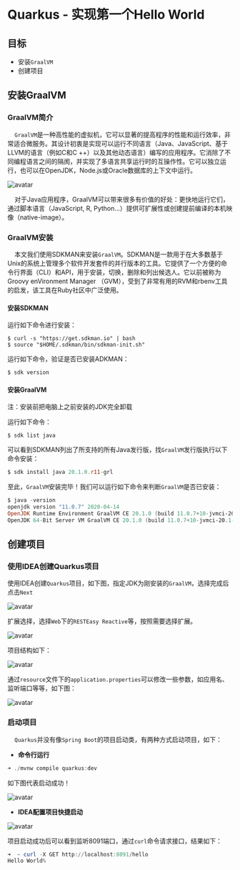 # Quarkus - 实现第一个Hello World <!-- {docsify-ignore-all} -->

## 目标

- 安装`GraalVM`
- 创建项目

## 安装GraalVM

### GraalVM简介

&nbsp; &nbsp; `GraalVM`是一种高性能的虚拟机，它可以显著的提高程序的性能和运行效率，非常适合微服务。其设计初衷是实现可以运行不同语言（Java、JavaScript、基于LLVM的语言（例如C和C ++）以及其他动态语言）编写的应用程序。它消除了不同编程语言之间的隔阂，并实现了多语言共享运行时的互操作性。它可以独立运行，也可以在OpenJDK，Node.js或Oracle数据库的上下文中运行。

![avatar](../../_media/image/quarkus/1/graalvm.png)

&nbsp; &nbsp; 对于Java应用程序，GraalVM可以带来很多有价值的好处：更快地运行它们，通过脚本语言（JavaScript, R, Python…）提供可扩展性或创建提前编译的本机映像（native-image）。

### GraalVM安装

&nbsp; &nbsp; 本文我们使用SDKMAN来安装`GraalVM`。SDKMAN是一款用于在大多数基于Unix的系统上管理多个软件开发套件的并行版本的工具。它提供了一个方便的命令行界面（CLI）和API，用于安装，切换，删除和列出候选人。它以前被称为Groovy enVironment Manager （GVM），受到了非常有用的RVM和rbenv工具的启发，该工具在Ruby社区中广泛使用。

#### 安装SDKMAN

运行如下命令进行安装：

```shell
$ curl -s "https://get.sdkman.io" | bash
$ source "$HOME/.sdkman/bin/sdkman-init.sh"
```

运行如下命令，验证是否已安装ADKMAN：

```powershell
$ sdk version
```

#### 安装GraalVM

注：安装前把电脑上之前安装的JDK完全卸载

运行如下命令：

```shell
$ sdk list java
```

可以看到SDKMAN列出了所支持的所有Java发行版，找`GraalVM`发行版执行以下命令安装：

```powershell
$ sdk install java 20.1.0.r11-grl
```

至此，`GraalVM`安装完毕！我们可以运行如下命令来判断`GraalVM`是否已安装：

```powershell
$ java -version
openjdk version "11.0.7" 2020-04-14
OpenJDK Runtime Environment GraalVM CE 20.1.0 (build 11.0.7+10-jvmci-20.1-b02)
OpenJDK 64-Bit Server VM GraalVM CE 20.1.0 (build 11.0.7+10-jvmci-20.1-b02, mixed mode, sharing)
```

## 创建项目

### 使用IDEA创建Quarkus项目

使用IDEA创建`Quarkus`项目，如下图，指定JDK为刚安装的`GraalVM`，选择完成后点击`Next`

![avatar](../../_media/image/quarkus/1/c-project.png)

扩展选择，选择`Web`下的`RESTEasy Reactive`等，按照需要选择扩展。

![avatar](../../_media/image/quarkus/1/c-project-1.png)

项目结构如下：

![avatar](../../_media/image/quarkus/1/project-structure.png)

通过`resource`文件下的`application.properties`可以修改一些参数，如应用名、监听端口等等，如下图：

![avatar](../../_media/image/quarkus/1/config.png)


### 启动项目

&nbsp; &nbsp; `Quarkus`并没有像`Spring Boot`的项目启动类，有两种方式启动项目，如下：

- **命令行运行**

```powershell
➜ ./mvnw compile quarkus:dev
```

如下图代表启动成功！

![avatar](../../_media/image/quarkus/1/startup-1.png)


- **IDEA配置项目快捷启动**


![avatar](../../_media/image/quarkus/1/startup-2.png)

项目启动成功后可以看到监听8091端口，通过`curl`命令请求接口，结果如下：


```powershell
➜  ~ curl -X GET http://localhost:8091/hello
Hello World%
```